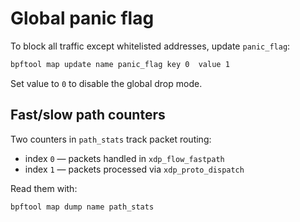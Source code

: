 # Global panic flag

To block all traffic except whitelisted addresses, update `panic_flag`:

```sh
bpftool map update name panic_flag key 0  value 1
```

Set value to `0` to disable the global drop mode.

## Fast/slow path counters

Two counters in `path_stats` track packet routing:

* index `0` — packets handled in `xdp_flow_fastpath`
* index `1` — packets processed via `xdp_proto_dispatch`

Read them with:

```sh
bpftool map dump name path_stats
```

